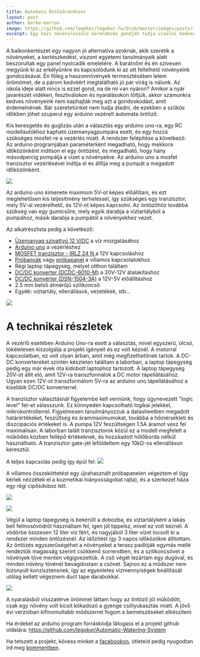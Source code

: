 ```yaml
---
title: Automata Öntözőrendszer
layout: post
author: berke-marton
image: https://github.com/legokor/legokor.hu/blob/master/images/posts/thumbnail-aws.png?raw=true
excerpt: Egy házi növénylocsoló berendezés gondját tudja viselni kedvenc virágaidnak, míg te nyaralsz, fesztiválozol, vagy csak épp elutaztál a laskából egy hétre. Olvasd el miként készítettem el a saját automata locsolómat a fesztiválszezonra.
---
```


A balkonkertészet egy nagyon jó alternatíva azoknak, akik szeretik a növényeket, a kertészkedést, viszont egyetemi tanulmányaik alatt beszorultak egy panel nyolcadik emeletére. A barátnőm és én szívesen megyünk ki az erkélyünkre és kapcsolódunk ki az ott fellelhető növényeink gondozásával. Én főleg a haszonnövények termesztésében lelem örömömet, de a párom kedvéért megtalálható jó pár virág is nálunk. Az iskola ideje alatt nincs is ezzel gond, na de mi van nyáron? Amikor a nyár javarészét vidéken, fesztiválokon és nyaralásokon töltjük, akkor számunkra kedves növényeink nem kaphajták meg azt a gondoskodást, amit érdemelnének. Bár szeretetünket nem tudja átadni, de ezekben a szűkös időkben jöhet szuperul egy arduino vezérelt automata öntöző.

Kis keresgetés és guglizás után a választás egy arduino uno-ra, egy RC modellautókhoz kapható üzemanyagpumpára esett, és egy hozzá szükséges mosfet-re a vezérlés miatt. A rendszer felépítése a következő: Az arduino programjában paraméterként megadható, hogy mekkora időközönként indítson el egy öntözést, és megadható, hogy hány másodpercig pumpálja a vizet a növényekre. Az arduino uno a mosfet tranzisztor vezérlésével indítja el és állítja meg a pumpát a megadott időközönként.

![](https://github.com/legokor/legokor.hu/blob/master/images/posts/aws-locsol.gif?raw=true)

Az arduino uno kimenete maximum 5V-ot képes előállítani, és ezt meglehetősen kis teljesítmény terheléssel, így szükséges egy tranzisztor, mely 5V-al vezérelhető, és 12V-ot képes kapcsolni. Az öntözőhöz továbbá szükség van egy gumicsőre, mely egyik darabja a víztartályból a pumpához, másik darabja a pumpától a növényekhez vezet. 

Az alkatrészlista pedig a következő:
* [Üzemanyag szivattyú 12 V/DC](https://www.hestore.hu/prod_10036620.html) a víz mozgatásához
* [Arduino uno](https://www.conrad.hu/hu/uezemanyag-szivattyu-benzin-12-vdc-06-lperc-modelcraft-f3007-207894.html) a vezérléshez
* [MOSFET tranzisztor - IRLZ 24 N	](https://www.hestore.hu/prod_10020980.html) a 12V kapcsoláshoz
* [Próbanyák](https://www.hestore.hu/prod_10031793.html) vagy [próbapanel](https://www.hestore.hu/prod_10035535.html) a villamos kapcsolatokhoz
* Régi laptop tápegység, melyet otthon találtam
* [DC/DC konverter (DCDC-6010-M)](https://www.hestore.hu/prod_10038452.html) a 20V-12V átalakításhoz
* [DC/DC konverter (DSN-1504-3A)](https://www.hestore.hu/prod_10038118.html) a 12V-5V előállításhoz
* 2.5 mm belső átmérőjű szilikoncső
* Egyéb: víztartály, ellenállások, vezetékek, stb...

![](https://github.com/legokor/legokor.hu/blob/master/images/posts/aws-all.png?raw=true)

# A technikai részletek

A vezérlő esetében Arduino Uno-ra esett a választás, mivel egyszerű, olcsó, tökéletesen kiszolgálja a projekt igényeit és ez volt kéznél. A motorral kapcsolatban, ez volt olyan árban, amit még megfizethetőnek tartok. A DC-DC konvertereket szintén készleten találtam a laborban, a laptop tápegység pedig egy már évek óta kidobott laptophoz tartozott. A laptop tápegység 20V-ot állít elő, amit 12V-ra transzformálok a DC motor tápellátásához. Ugyan ezen 12V-ot transzformálom 5V-ra az arduino uno tápellátásához a kisebbik DC/DC konverterrel. 

A tranzisztor választásnál figyelembe kell vennünk, hogy úgynevezett "logic level" fet-et válasszunk. Ez könnyedén kapcsolható logikai jelekkel, mikrokontrollerrel. Figyelmesen tanulmányozzuk a datasheetben megadott határértékeket, feszültség és árammaximumokat, továbbá a hőmérsékleti és diszcipációs értékeket is. A pumpa 12V feszültségen 1.5A áramot vesz fel maximálisan. A laborban talált tranzisztorok közül ez a modell megfelelt a működés közben fellépő értékeknek, és hozzáadott hűtőborda nélkül használható. A tranzisztor gate-jét leföldeltem egy 10kΩ-os ellenálláson keresztül. 

A teljes kapcsolás pedig így épül fel:
![](https://github.com/legokor/legokor.hu/blob/master/images/posts/aws-scematic.PNG?raw=true)

A villamos összeköttetést egy újrahasznált próbapanelen végeztem el (így kérlek nézzétek el a kozmetikai hiányosságokat rajta), és a szerkezet háza egy régi cipősdoboz lett.

![](https://github.com/legokor/legokor.hu/blob/master/images/posts/IMG_5817.JPG?raw=true)

![](https://github.com/legokor/legokor.hu/blob/master/images/posts/IMG_5825.JPG?raw=true)

Végül a laptop tápegység is bekerült a dobozba, és víztartályként a lakás beli felmosóvödröt használtam fel, igen jól tippelsz, mivel ez volt kéznél. A vödörbe összesen 12 liter víz félrt, és nagyjából 3 liter vizet locsolt ki a rendszer minden öntözésnél. Az időzítést így 3 napos időközökre állítottam. Az öntözés egyszerűségéhet a növényeket a terasz padlóják egymás mellé rendeztük magasság szerint csökkenő sorrendben, és a szilikoncsövet a növények töve mentén végigvezettük. A cső végét lezártam egy dugóval, és minden növény tövénél bevagdostam a csövet. Sajnos ez a módszer nem bizonyult konzisztensnek, így az egyenletes vízmennyiségek beállítását utólag kellett végeznem duct tape darabokkal.

![](https://github.com/legokor/legokor.hu/blob/master/images/posts/IMG_5826.JPG?raw=true)

A nyaralásból visszatérve örömmel láttam hogy az öntöző jól működött, csak egy növény volt kicsit kókadozó a gyenge csőlyukasztás miatt. A jövő évi verzióban kifinomultabb módszerrel fogom a bemetszéseket elkészíteni. 

Ha érdekel az arduino program forráskódja látogass el a projekt github oldalára:
https://github.com/legokor/Automatic-Watering-System

Ha tetszett a projekt, kövess minket a [facebookon](https://www.facebook.com/LegoKor/), ötleteid pedig nyugodtan írd meg [kommentben](https://www.facebook.com/LegoKor/posts/2097657786924995).
